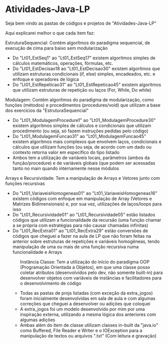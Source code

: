 # Atividades-Java-LP

<p> Seja bem vindo as pastas de códigos e projetos de "Atividades-Java-LP" </p>
<p> Aqui explicarei melhor o que cada item faz: </p>
<p> EstruturaSequencial: Contém algorítmos do paradigma sequencial, de execução de cima para baixo sem modularização</p>
<ul>
	<li> Do "Lt01_EstSeq1" ao "Lt01_EstSeq17" existem algorítmos simples de cálculos matemáticos, operações, fórmulas, etc. </li>
	<li> Do "Lt01_EstDecisao18 ao "Lt01_EstDecisao30" existem algorítmos que utilizam estruturas condicionais (if, else) simples, encadeados, etc. e enfoque e operadores de lógica </li>
	<li> Do "Lt01_EstRepeticao31" ao "Lt01_EstRepeticao45" existem algorítmos que utilizam estruturas de repetição ou laços (For, While, Do while) </li>
</ul>
<p> Modulagem: Contém algorítmos do paradigma de modularização, como funções (métodos) e procedimentos (procedures/void) que utilizam a base dos exercícios da "EstruturaSequencial"</p>
<ul>
	<li>Do "Lt01_ModulagemProcedure1" ao "Lt01_ModulagemProcedure30" existem algorítmos simples de cálculos e condicionais que utilizam procedimento (ou seja, só fazem instruções pedidas pelo código) </li>
	<li>Do "Lt01_ModulagemFuncao31" ao "Lt01_ModulagemFuncao45" existem algorítmos mais complexos que envolvem laços, condicionais e cálculos que utilizam funções (ou seja, de acordo com um dado ou contexto retorna valor em específico do tipo listado</li>
	<li>Ambos tem a utilização de variáveis locais, parâmetros (ambos da função/procedure) e de variáveis globais (que podem ser acessadas tanto no main quando internamente nesse módulos</li>
</ul>
<p> Arrays e Recursividade: Tem a manipulação de Arrays e Vetores junto com funções recursivas </p>
<ul>
	<li> Do "Lt01_VariaveisHomogeneas01" ao "Lt01_VariaveisHomogeneas16" existem códigos com enfoque em manipulação de Array (Vetores e Matrizes Bidimensionais) e, por sua vez, utilizações de laços/loops para isso</li>
	<li> Do "Lt01_Recursividade01" ao "Lt01_Recursividade05" estão listados códigos que utilizam a funcionalidade da recursão (uma função chamar a se própria com estratégias para não causar chamadas infinitas) </li>
	<li> Do "Lt01_RecExtra01" ao "Lt01_RecExtra29" estão conversões de códigos que cheguei a fazer na aula de LP que não foram feitas na anterior sobre estruturas de repetições e variáveis homogêneas, tendo manipulação de uma ou mais de uma função recursiva numa funcionalidade e Arrays </li> 
<ul>
<p> Instância Classe: Tem a utilização do início do paradigma OOP (Programação Orientada a Objetos), em que uma classe posso coletar atributos (desenvolvidos pelo dev, não somente built-in) para desenvolver objetos com variáveis de instâncias e facilitadores para o desenvolvimento de código </p>
	<li>Todas as pastas de projs listadas (com exceção da extra_jogos) foram inicialmente desenvolvidas em sala de aula e com algumas correções que cheguei a desenvolver ou adições que coloquei</li>
	<li>A extra_jogos foi um modelo desenvolvido por mim por uma inspiração externa, utilizando a mesma lógica dos anteriores com algumas adições </li>
	<li>Ambas além do item de classe utilizam classes in-built da "java.io" como Buffered, File Reader e Writer e o IOException para a manipulação de textos ou arquivos ".txt" (Com leitura e gravação) </li>
</p> 